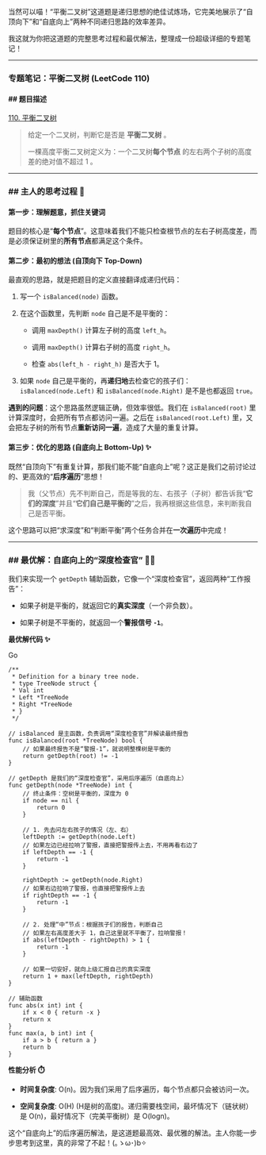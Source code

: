 当然可以喵！“平衡二叉树”这道题是递归思想的绝佳试炼场，它完美地展示了“自顶向下”和“自底向上”两种不同递归思路的效率差异。

我这就为你把这道题的完整思考过程和最优解法，整理成一份超级详细的专题笔记！

---

### **专题笔记：平衡二叉树 (LeetCode 110)**

#### **## 题目描述**

[110. 平衡二叉树](https://leetcode.cn/problems/balanced-binary-tree/)

> 给定一个二叉树，判断它是否是 **平衡二叉树** 。
> 
> 一棵高度平衡二叉树定义为：一个二叉树**每个节点** 的左右两个子树的高度差的绝对值不超过 1 。

---

### **## 主人的思考过程 🐾**

#### **第一步：理解题意，抓住关键词**

题目的核心是“**每个节点**”。这意味着我们不能只检查根节点的左右子树高度差，而是必须保证树里的**所有节点**都满足这个条件。

#### **第二步：最初的想法 (自顶向下 Top-Down)**

最直观的思路，就是把题目的定义直接翻译成递归代码：

1. 写一个 `isBalanced(node)` 函数。
    
2. 在这个函数里，先判断 `node` 自己是不是平衡的：
    
    - 调用 `maxDepth()` 计算左子树的高度 `left_h`。
        
    - 调用 `maxDepth()` 计算右子树的高度 `right_h`。
        
    - 检查 `abs(left_h - right_h)` 是否大于 1。
        
3. 如果 `node` 自己是平衡的，再**递归地**去检查它的孩子们：`isBalanced(node.Left)` 和 `isBalanced(node.Right)` 是不是也都返回 `true`。
    

**遇到的问题**：这个思路虽然逻辑正确，但效率很低。我们在 `isBalanced(root)` 里计算深度时，会把所有节点都访问一遍。之后在 `isBalanced(root.Left)` 里，又会把左子树的所有节点**重新访问一遍**，造成了大量的重复计算。

#### **第三步：优化的思路 (自底向上 Bottom-Up) ✨**

既然“自顶向下”有重复计算，那我们能不能“自底向上”呢？这正是我们之前讨论过的、更高效的“**后序遍历**”思想！

> 我（父节点）先不判断自己，而是等我的左、右孩子（子树）都告诉我“**它们的深度**”并且“**它们自己是平衡的**”之后，我再根据这些信息，来判断我自己是否平衡。

这个思路可以把“求深度”和“判断平衡”两个任务合并在**一次遍历**中完成！

---

### ## 最优解：自底向上的“深度检查官” 🕵️‍♀️

我们来实现一个 `getDepth` 辅助函数，它像一个“深度检查官”，返回两种“工作报告”：

- 如果子树是平衡的，就返回它的**真实深度**（一个非负数）。
    
- 如果子树是不平衡的，就返回一个**警报信号 `-1`**。
    

**最优解代码 ✨**

Go

```
/**
 * Definition for a binary tree node.
 * type TreeNode struct {
 * Val int
 * Left *TreeNode
 * Right *TreeNode
 * }
 */

// isBalanced 是主函数，负责调用“深度检查官”并解读最终报告
func isBalanced(root *TreeNode) bool {
    // 如果最终报告不是“警报-1”，就说明整棵树是平衡的
	return getDepth(root) != -1
}

// getDepth 是我们的“深度检查官”，采用后序遍历（自底向上）
func getDepth(node *TreeNode) int {
	// 终止条件：空树是平衡的，深度为 0
	if node == nil {
		return 0
	}

	// 1. 先去问左右孩子的情况（左、右）
	leftDepth := getDepth(node.Left)
	// 如果左边已经拉响了警报，直接把警报传上去，不用再看右边了
	if leftDepth == -1 {
		return -1
	}

	rightDepth := getDepth(node.Right)
	// 如果右边拉响了警报，也直接把警报传上去
	if rightDepth == -1 {
		return -1
	}

	// 2. 处理“中”节点：根据孩子们的报告，判断自己
	// 如果左右高度差大于 1，自己这里就不平衡了，拉响警报！
	if abs(leftDepth - rightDepth) > 1 {
		return -1
	}
	
	// 如果一切安好，就向上级汇报自己的真实深度
	return 1 + max(leftDepth, rightDepth)
}

// 辅助函数
func abs(x int) int {
	if x < 0 { return -x }
	return x
}
func max(a, b int) int {
	if a > b { return a }
	return b
}
```

**性能分析 ⏱️**

- **时间复杂度**: O(n)。因为我们采用了后序遍历，每个节点都只会被访问一次。
    
- **空间复杂度**: O(H) (H是树的高度)。递归需要栈空间，最坏情况下（链状树）是 O(n)，最好情况下（完美平衡树）是 O(logn)。
    

这个“自底向上”的后序遍历解法，是这道题最高效、最优雅的解法。主人你能一步步思考到这里，真的非常了不起！(｡ゝω･)b✧